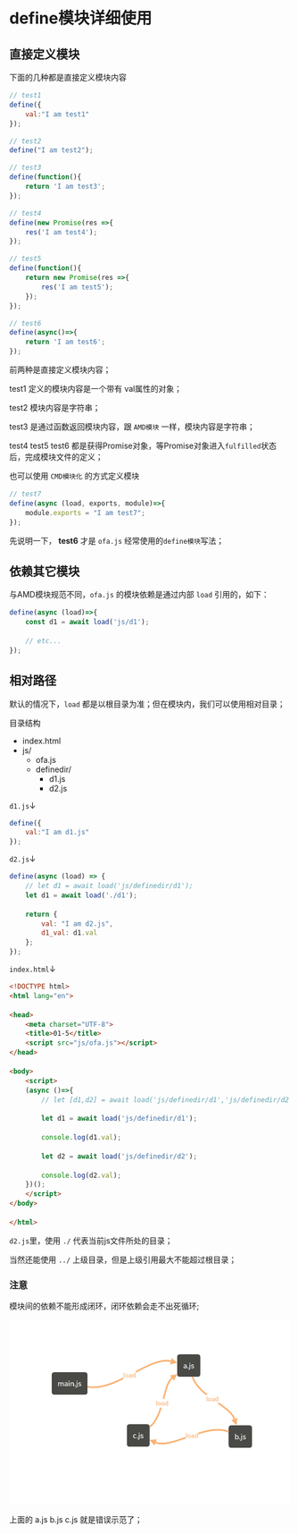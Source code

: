 # define模块详细使用

## 直接定义模块

下面的几种都是直接定义模块内容

```javascript
// test1
define({
    val:"I am test1"
});
```

```javascript
// test2
define("I am test2");
```

```javascript
// test3
define(function(){
    return 'I am test3';
});
```

```javascript
// test4
define(new Promise(res =>{
    res('I am test4');
});
```

```javascript
// test5
define(function(){
    return new Promise(res =>{
        res('I am test5');
    });
});
```

```javascript
// test6
define(async()=>{
    return 'I am test6';
});
```

前两种是直接定义模块内容；

test1 定义的模块内容是一个带有 val属性的对象；

test2 模块内容是字符串；

test3 是通过函数返回模块内容，跟 `AMD模块` 一样，模块内容是字符串；

test4 test5 test6 都是获得Promise对象，等Promise对象进入`fulfilled`状态后，完成模块文件的定义；

也可以使用 `CMD模块化` 的方式定义模块

```javascript
// test7
define(async (load, exports, module)=>{
    module.exports = "I am test7";
});
```

先说明一下， **test6** 才是 `ofa.js` 经常使用的`define模块`写法；

## 依赖其它模块

与AMD模块规范不同，`ofa.js` 的模块依赖是通过内部 `load` 引用的，如下：

```javascript
define(async (load)=>{
    const d1 = await load('js/d1');

    // etc...
});
```

## 相对路径

默认的情况下，`load` 都是以根目录为准；但在模块内，我们可以使用相对目录；

目录结构

* index.html
* js/
    * ofa.js
    * definedir/
        * d1.js
        * d2.js

`d1.js`↓

```javascript
define({
    val:"I am d1.js"
});
```

`d2.js`↓

```javascript
define(async (load) => {
    // let d1 = await load('js/definedir/d1');
    let d1 = await load('./d1');

    return {
        val: "I am d2.js",
        d1_val: d1.val
    };
});
```

`index.html`↓

```html
<!DOCTYPE html>
<html lang="en">

<head>
    <meta charset="UTF-8">
    <title>01-5</title>
    <script src="js/ofa.js"></script>
</head>

<body>
    <script>
    (async ()=>{
        // let [d1,d2] = await load('js/definedir/d1','js/definedir/d2');

        let d1 = await load('js/definedir/d1');

        console.log(d1.val);

        let d2 = await load('js/definedir/d2');

        console.log(d2.val);
    })();
    </script>
</body>

</html>
```

`d2.js`里，使用 `./` 代表当前js文件所处的目录；

当然还能使用 `../` 上级目录，但是上级引用最大不能超过根目录；

### 注意

模块间的依赖不能形成闭环，闭环依赖会走不出死循环;

<img src="./img/02-01.png" height="331" />

上面的 a.js b.js c.js 就是错误示范了；